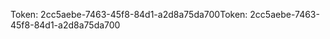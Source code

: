 <span data-ttu-id="ecdce-101">Token: 2cc5aebe-7463-45f8-84d1-a2d8a75da700</span><span class="sxs-lookup"><span data-stu-id="ecdce-101">Token: 2cc5aebe-7463-45f8-84d1-a2d8a75da700</span></span>